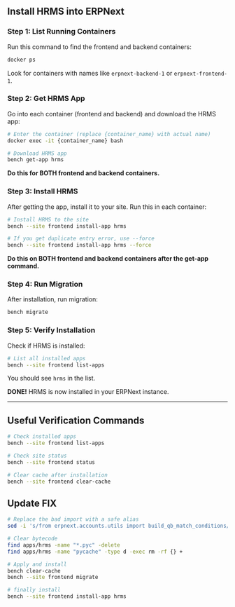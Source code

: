 ## Install HRMS into ERPNext

### Step 1: List Running Containers

Run this command to find the frontend and backend containers:

```bash
docker ps
```

Look for containers with names like `erpnext-backend-1` or `erpnext-frontend-1`.

### Step 2: Get HRMS App

Go into each container (frontend and backend) and download the HRMS app:

```bash
# Enter the container (replace {container_name} with actual name)
docker exec -it {container_name} bash

# Download HRMS app
bench get-app hrms
```

**Do this for BOTH frontend and backend containers.**

### Step 3: Install HRMS

After getting the app, install it to your site. Run this in each container:

```bash
# Install HRMS to the site
bench --site frontend install-app hrms

# If you get duplicate entry error, use --force
bench --site frontend install-app hrms --force
```

**Do this on BOTH frontend and backend containers after the get-app command.**

### Step 4: Run Migration

After installation, run migration:

```bash
bench migrate
```

### Step 5: Verify Installation

Check if HRMS is installed:

```bash
# List all installed apps
bench --site frontend list-apps
```

You should see `hrms` in the list.

**DONE!** HRMS is now installed in your ERPNext instance.

---

## Useful Verification Commands

```bash
# Check installed apps
bench --site frontend list-apps

# Check site status
bench --site frontend status

# Clear cache after installation
bench --site frontend clear-cache
```

## Update FIX

```bash
# Replace the bad import with a safe alias
sed -i 's/from erpnext.accounts.utils import build_qb_match_conditions/from frappe.desk.reportview import build_match_conditions as build_qb_match_conditions/' apps/hrms/hrms/hr/doctype/shift_assignment_tool/shift_assignment_tool.py

# Clear bytecode
find apps/hrms -name "*.pyc" -delete
find apps/hrms -name "pycache" -type d -exec rm -rf {} +

# Apply and install
bench clear-cache
bench --site frontend migrate

# finally install
bench --site frontend install-app hrms
```

